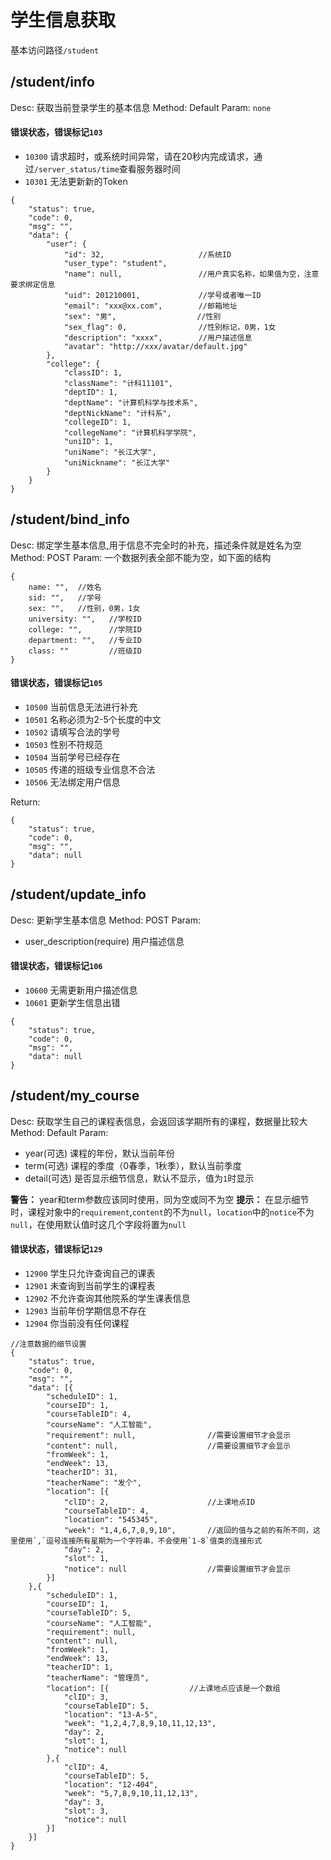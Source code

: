 # 学生信息获取
基本访问路径`/student`

## /student/info
Desc: 获取当前登录学生的基本信息
Method: Default
Param: `none`

#### 错误状态，错误标记`103`
* `10300` 请求超时，或系统时间异常，请在20秒内完成请求，通过`/server_status/time`查看服务器时间
* `10301` 无法更新新的Token



```
{
    "status": true,
    "code": 0,
    "msg": "",
    "data": {
        "user": {
            "id": 32,                     //系统ID
            "user_type": "student",
            "name": null,                 //用户真实名称，如果值为空，注意要求绑定信息
            "uid": 201210001,             //学号或者唯一ID
            "email": "xxx@xx.com",        //邮箱地址
            "sex": "男",                  //性别
            "sex_flag": 0,                //性别标记，0男，1女
            "description": "xxxx",        //用户描述信息
            "avatar": "http://xxx/avatar/default.jpg"
        },
        "college": {
            "classID": 1,
            "className": "计科11101",
            "deptID": 1,
            "deptName": "计算机科学与技术系",
            "deptNickName": "计科系",
            "collegeID": 1,
            "collegeName": "计算机科学学院",
            "uniID": 1,
            "uniName": "长江大学",
            "uniNickname": "长江大学"
        }
    }
}
```

## /student/bind_info
Desc: 绑定学生基本信息,用于信息不完全时的补充，描述条件就是姓名为空
Method: POST
Param: 一个数据列表全部不能为空，如下面的结构
```
{
    name: "",  //姓名
    sid: "",   //学号
    sex: "",   //性别，0男，1女
    university: "",   //学校ID
    college: "",      //学院ID
    department: "",   //专业ID
    class: ""         //班级ID
}
```

#### 错误状态，错误标记`105`
* `10500` 当前信息无法进行补充
* `10501` 名称必须为2-5个长度的中文
* `10502` 请填写合法的学号
* `10503` 性别不符规范
* `10504` 当前学号已经存在
* `10505` 传递的班级专业信息不合法
* `10506` 无法绑定用户信息



Return:
```
{
    "status": true,
    "code": 0,
    "msg": "",
    "data": null
}
```

## /student/update_info
Desc: 更新学生基本信息
Method: POST
Param:
* user_description(require) 用户描述信息

#### 错误状态，错误标记`106`
* `10600` 无需更新用户描述信息
* `10601` 更新学生信息出错



```
{
    "status": true,
    "code": 0,
    "msg": "",
    "data": null
}
```

## /student/my_course
Desc: 获取学生自己的课程表信息，会返回该学期所有的课程，数据量比较大
Method: Default
Param: 
* year(可选) 课程的年份，默认当前年份
* term(可选) 课程的季度（0春季，1秋季），默认当前季度
* detail(可选) 是否显示细节信息，默认不显示，值为`1`时显示

**警告：** year和term参数应该同时使用，同为空或同不为空
**提示：** 在显示细节时，课程对象中的`requirement`,`content`的不为`null`，`location`中的`notice`不为`null`，在使用默认值时这几个字段将置为`null`

#### 错误状态，错误标记`129`
* `12900` 学生只允许查询自己的课表
* `12901` 未查询到当前学生的课程表
* `12902` 不允许查询其他院系的学生课表信息
* `12903` 当前年份学期信息不存在
* `12904` 你当前没有任何课程



```
//注意数据的细节设置
{
	"status": true,
	"code": 0,
	"msg": "",
	"data": [{
		"scheduleID": 1,
		"courseID": 1,
		"courseTableID": 4,
		"courseName": "人工智能",
		"requirement": null,				//需要设置细节才会显示
		"content": null,					//需要设置细节才会显示
		"fromWeek": 1,
		"endWeek": 13,
		"teacherID": 31,
		"teacherName": "发个",
		"location": [{
			"clID": 2,						//上课地点ID
			"courseTableID": 4,
			"location": "545345",
			"week": "1,4,6,7,8,9,10",		//返回的值与之前的有所不同，这里使用`,`逗号连接所有星期为一个字符串，不会使用`1-8`值类的连接形式
			"day": 2,
			"slot": 1,
			"notice": null					//需要设置细节才会显示
		}]
	},{
		"scheduleID": 1,
		"courseID": 1,
		"courseTableID": 5,
		"courseName": "人工智能",
		"requirement": null,
		"content": null,
		"fromWeek": 1,
		"endWeek": 13,
		"teacherID": 1,
		"teacherName": "管理员",
		"location": [{					//上课地点应该是一个数组
			"clID": 3,
			"courseTableID": 5,
			"location": "13-A-5",
			"week": "1,2,4,7,8,9,10,11,12,13",
			"day": 2,
			"slot": 1,
			"notice": null
		},{
			"clID": 4,
			"courseTableID": 5,
			"location": "12-404",
			"week": "5,7,8,9,10,11,12,13",
			"day": 3,
			"slot": 3,
			"notice": null
		}]
	}]
}
```

